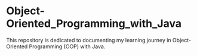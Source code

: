 # Object-Oriented_Programming_with_Java
 This repository is dedicated to documenting my learning journey in Object-Oriented Programming (OOP) with Java. 
